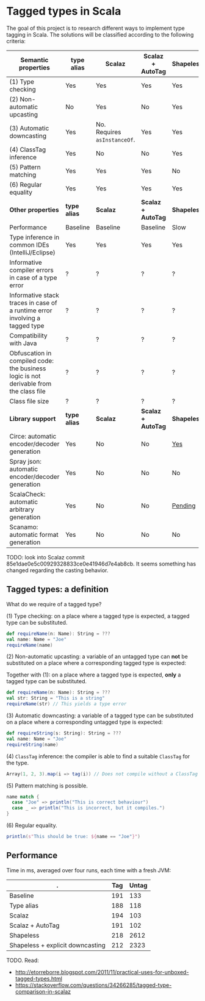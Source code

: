 Tagged types in Scala
===
The goal of this project is to research different ways to implement type tagging in Scala. The solutions will be classified according to the following criteria:

| __Semantic properties__ | type alias | Scalaz | Scalaz + AutoTag | Shapeless | `@newsubtype` | Scala-common |
| --- | --- | --- | --- | --- | --- | --- |
| (1) Type checking | Yes | Yes | Yes | Yes | Yes | Yes |
| (2) Non-automatic upcasting | No | Yes | No | Yes | Yes | Yes |
| (3) Automatic downcasting | Yes | No. <br>Requires `asInstanceOf`. | Yes | Yes | Yes | Yes |
| (4) ClassTag inference | Yes | No | No | Yes | No | Yes |
| (5) Pattern matching | Yes | Yes | Yes | No | Yes | No |
| (6) Regular equality | Yes | Yes | Yes | Yes | Yes | Yes |
| __Other properties__ | __type alias__ | __Scalaz__ | __Scalaz + AutoTag__ | __Shapeless__ | __`@newsubtype`__ | __Scala-common__ |
| Performance | Baseline | Baseline | Baseline | Slow | ? | ? |
| Type inference in common IDEs (IntelliJ/Eclipse) | Yes | Yes | Yes | Yes | No | Yes |
| Informative compiler errors in case of a type error | ? | ? | ? | ? | ? | ? |
| Informative stack traces in case of a runtime error involving a tagged type | ? | ? | ? | ? | ? | ? |
| Compatibility with Java | ? | ? | ? | ? | ? | ? |
| Obfuscation in compiled code: the business logic is not derivable from the class file | ? | ? | ? | ? | ? | ? |
| Class file size | ? | ? | ? | ? | ? | ? |
| __Library support__ | __type alias__ | __Scalaz__ | __Scalaz + AutoTag__ | __Shapeless__ | __`@newsubtype`__ | __Scala-common__ |
| Circe: automatic encoder/decoder generation | Yes | No | No | [Yes](https://github.com/circe/circe/pull/1480) | No | No |
| Spray json: automatic encoder/decoder generation | Yes | No | No | No | No | Yes |
| ScalaCheck: automatic arbitrary generation | Yes | No | No | [Pending](https://github.com/alexarchambault/scalacheck-shapeless/pull/173) | No | Yes |
| Scanamo: automatic format generation | Yes | No | No | No | No | No |

TODO: look into Scalaz commit 85e1dae0e5c00929328833ce0e41946d7e4ab8cb. It seems something has changed regarding the casting behavior.

## Tagged types: a definition

What do we require of a tagged type?

(1) Type checking: on a place where a tagged type is expected, a tagged type can be substituted.
```scala
def requireName(n: Name): String = ???
val name: Name = "Joe"
requireName(name)
```

(2) Non-automatic upcasting: a variable of an untagged type can __not__ be substituted on a place where a corresponding tagged type is expected:

Together with (1): on a place where a tagged type is expected, __only__ a tagged type can be substituted.
```scala
def requireName(n: Name): String = ???
val str: String = "This is a string"
requireName(str) // This yields a type error
```

(3) Automatic downcasting: a variable of a tagged type can be substituted on a place where a corresponding untagged type is expected:
```scala
def requireString(s: String): String = ???
val name: Name = "Joe"
requireString(name)
```

(4) `ClassTag` inference: the compiler is able to find a suitable `ClassTag` for the type.
```scala
Array(1, 2, 3).map(i => tag(i)) // Does not compile without a ClassTag
```

(5) Pattern matching is possible.

```scala
name match {
  case "Joe" => println("This is correct behaviour")
  case _ => println("This is incorrect, but it compiles.")
}
```

(6) Regular equality.
```scala
println(s"This should be true: ${name == "Joe"}")
```

## Performance

Time in ms, averaged over four runs, each time with a fresh JVM:
 
| . | Tag | Untag |
| --- | --- | --- |
| Baseline | 191 | 133 |
| Type alias | 188 | 118 |
| Scalaz | 194 | 103 |
| Scalaz + AutoTag | 191 | 102 |
| Shapeless | 218 | 2612 |
| Shapeless + explicit downcasting | 212 | 2323 |




TODO. Read:
- http://etorreborre.blogspot.com/2011/11/practical-uses-for-unboxed-tagged-types.html
- https://stackoverflow.com/questions/34266285/tagged-type-comparison-in-scalaz